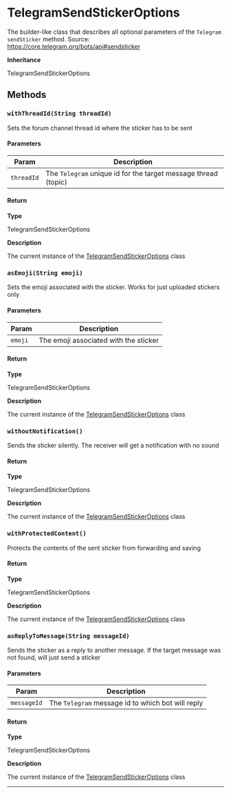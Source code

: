 # TelegramSendStickerOptions

The builder-like class that describes all optional parameters of the `Telegram` `sendSticker` method.
Source: https://core.telegram.org/bots/api#sendsticker

**Inheritance**

TelegramSendStickerOptions

## Methods

### `withThreadId(String threadId)`

Sets the forum channel thread id where the sticker has to be sent

#### Parameters

| Param      | Description                                                    |
| ---------- | -------------------------------------------------------------- |
| `threadId` | The `Telegram` unique id for the target message thread (topic) |

#### Return

**Type**

TelegramSendStickerOptions

**Description**

The current instance of the [TelegramSendStickerOptions](/types/Classes/TelegramSendStickerOptions.md) class

### `asEmoji(String emoji)`

Sets the emoji associated with the sticker. Works for just uploaded stickers only

#### Parameters

| Param   | Description                           |
| ------- | ------------------------------------- |
| `emoji` | The emoji associated with the sticker |

#### Return

**Type**

TelegramSendStickerOptions

**Description**

The current instance of the [TelegramSendStickerOptions](/types/Classes/TelegramSendStickerOptions.md) class

### `withoutNotification()`

Sends the sticker silently. The receiver will get a notification with no sound

#### Return

**Type**

TelegramSendStickerOptions

**Description**

The current instance of the [TelegramSendStickerOptions](/types/Classes/TelegramSendStickerOptions.md) class

### `withProtectedContent()`

Protects the contents of the sent sticker from forwarding and saving

#### Return

**Type**

TelegramSendStickerOptions

**Description**

The current instance of the [TelegramSendStickerOptions](/types/Classes/TelegramSendStickerOptions.md) class

### `asReplyToMessage(String messageId)`

Sends the sticker as a reply to another message. If the target message was not found, will just send a sticker

#### Parameters

| Param       | Description                                       |
| ----------- | ------------------------------------------------- |
| `messageId` | The `Telegram` message id to which bot will reply |

#### Return

**Type**

TelegramSendStickerOptions

**Description**

The current instance of the [TelegramSendStickerOptions](/types/Classes/TelegramSendStickerOptions.md) class

---
